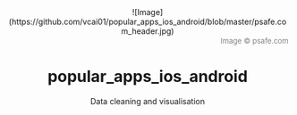 <div align="center">![Image](https://github.com/vcai01/popular_apps_ios_android/blob/master/psafe.com_header.jpg)
<div align="right"><font color=grey size=2>Image © psafe.com</font></div>


# popular_apps_ios_android
Data cleaning and visualisation
